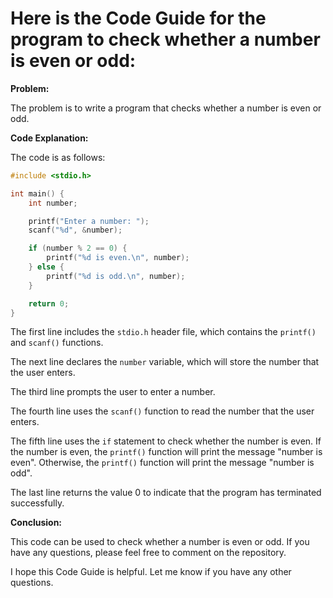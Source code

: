 # Here is the Code Guide for the program to check whether a number is even or odd:

**Problem:**

The problem is to write a program that checks whether a number is even or odd.

**Code Explanation:**

The code is as follows:

```c
#include <stdio.h>

int main() {
    int number;

    printf("Enter a number: ");
    scanf("%d", &number);

    if (number % 2 == 0) {
        printf("%d is even.\n", number);
    } else {
        printf("%d is odd.\n", number);
    }

    return 0;
}
```

The first line includes the `stdio.h` header file, which contains the `printf()` and `scanf()` functions.

The next line declares the `number` variable, which will store the number that the user enters.

The third line prompts the user to enter a number.

The fourth line uses the `scanf()` function to read the number that the user enters.

The fifth line uses the `if` statement to check whether the number is even. If the number is even, the `printf()` function will print the message "number is even". Otherwise, the `printf()` function will print the message "number is odd".

The last line returns the value 0 to indicate that the program has terminated successfully.

**Conclusion:**

This code can be used to check whether a number is even or odd. If you have any questions, please feel free to comment on the repository.

I hope this Code Guide is helpful. Let me know if you have any other questions.